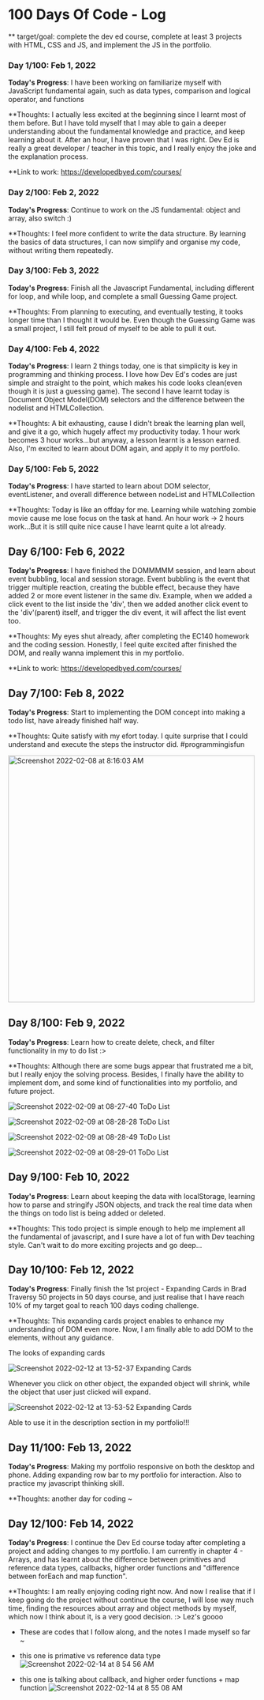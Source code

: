 # 100 Days Of Code - Log

\*\* target/goal: complete the dev ed course, complete at least 3 projects with HTML, CSS and JS, and implement the JS in the portfolio.

### Day 1/100: Feb 1, 2022

**Today's Progress**: I have been working on familiarize myself with JavaScript fundamental again, such as data types, comparison and logical operator, and functions

\*\*Thoughts: I actually less excited at the beginning since I learnt most of them before. But I have told myself that I may able to gain a deeper understanding about the fundamental knowledge and practice, and keep learning about it. After an hour, I have proven that I was right. Dev Ed is really a great developer / teacher in this topic, and I really enjoy the joke and the explanation process.

\*\*Link to work: https://developedbyed.com/courses/

### Day 2/100: Feb 2, 2022

**Today's Progress**: Continue to work on the JS fundamental: object and array, also switch :)

\*\*Thoughts: I feel more confident to write the data structure. By learning the basics of data structures, I can now simplify and organise my code, without writing them repeatedly.

### Day 3/100: Feb 3, 2022

**Today's Progress**: Finish all the Javascript Fundamental, including different for loop, and while loop, and complete a small Guessing Game project.

\*\*Thoughts: From planning to executing, and eventually testing, it tooks longer time than I thought it would be. Even though the Guessing Game was a small project, I still felt proud of myself to be able to pull it out.

### Day 4/100: Feb 4, 2022

**Today's Progress**: I learn 2 things today, one is that simplicity is key in programming and thinking process. I love how Dev Ed's codes are just simple and straight to the point, which makes his code looks clean(even though it is just a guessing game). The second I have learnt today is Document Object Model(DOM) selectors and the difference between the nodelist and HTMLCollection.

\*\*Thoughts: A bit exhausting, cause I didn't break the learning plan well, and give it a go, which hugely affect my productivity today. 1 hour work becomes 3 hour works...but anyway, a lesson learnt is a lesson earned. Also, I'm excited to learn about DOM again, and apply it to my portfolio.

### Day 5/100: Feb 5, 2022

**Today's Progress**: I have started to learn about DOM selector, eventListener, and overall difference between nodeList and HTMLCollection

\*\*Thoughts: Today is like an offday for me. Learning while watching zombie movie cause me lose focus on the task at hand. An hour work -> 2 hours work...But it is still quite nice cause I have learnt quite a lot already.

## Day 6/100: Feb 6, 2022

**Today's Progress**: I have finished the DOMMMMM session, and learn about event bubbling, local and session storage.
Event bubbling is the event that trigger multiple reaction, creating the bubble effect, because they have added 2 or more event listener in the same div.
Example, when we added a click event to the list inside the 'div', then we added another click event to the 'div'(parent) itself, and trigger the div event, it will affect the list event too.

\*\*Thoughts: My eyes shut already, after completing the EC140 homework and the coding session. Honestly, I feel quite excited after finished the DOM, and really wanna implement this in my portfolio.

\*\*Link to work: https://developedbyed.com/courses/

## Day 7/100: Feb 8, 2022

**Today's Progress**: Start to implementing the DOM concept into making a todo list, have already finished half way.

\*\*Thoughts: Quite satisfy with my efort today. I quite surprise that I could understand and execute the steps the instructor did. #programmingisfun

<img width="500" alt="Screenshot 2022-02-08 at 8:16:03 AM" src="https://user-images.githubusercontent.com/98545971/152994493-910d89dd-61c6-49c8-934d-4653ecfea120.png">

## Day 8/100: Feb 9, 2022

**Today's Progress**: Learn how to create delete, check, and filter functionality in my to do list :>

\*\*Thoughts: Although there are some bugs appear that frustrated me a bit, but I really enjoy the solving process. Besides, I finally have the ability to implement dom, and some kind of functionalities into my portfolio, and future project.

![Screenshot 2022-02-09 at 08-27-40 ToDo List](https://user-images.githubusercontent.com/98545971/153210891-6142be2a-b050-415d-b78f-1b54279942b5.png)

![Screenshot 2022-02-09 at 08-28-28 ToDo List](https://user-images.githubusercontent.com/98545971/153210883-4f400d6e-66be-4f76-9983-9cea6e64e716.png)

![Screenshot 2022-02-09 at 08-28-49 ToDo List](https://user-images.githubusercontent.com/98545971/153210877-091d7b57-14c5-46db-898a-8d40dd99f501.png)

![Screenshot 2022-02-09 at 08-29-01 ToDo List](https://user-images.githubusercontent.com/98545971/153210872-7626e43f-384b-447a-b8ca-17ca8e39d8a0.png)

## Day 9/100: Feb 10, 2022

**Today's Progress**: Learn about keeping the data with localStorage, learning how to parse and stringify JSON objects, and track the real time data when the things on todo list is being added or deleted.

\*\*Thoughts: This todo project is simple enough to help me implement all the fundamental of javascript, and I sure have a lot of fun with Dev teaching style. Can't wait to do more exciting projects and go deep...

## Day 10/100: Feb 12, 2022

**Today's Progress**: Finally finish the 1st project - Expanding Cards in Brad Traversy 50 projects in 50 days course, and just realise that I have reach 10% of my target goal to reach 100 days coding challenge.

\*\*Thoughts: This expanding cards project enables to enhance my understanding of DOM even more. Now, I am finally able to add DOM to the elements, without any
guidance.

The looks of expanding cards

![Screenshot 2022-02-12 at 13-52-37 Expanding Cards](https://user-images.githubusercontent.com/98545971/153724950-336fa80d-9468-4bf9-836c-708199474543.png)

Whenever you click on other object, the expanded object will shrink, while the object that user just clicked will expand.

![Screenshot 2022-02-12 at 13-53-52 Expanding Cards](https://user-images.githubusercontent.com/98545971/153724432-300d9df0-e29a-452f-9bc2-f660a77ec6f4.png)

Able to use it in the description section in my portfolio!!!

## Day 11/100: Feb 13, 2022

**Today's Progress**: Making my portfolio responsive on both the desktop and phone. Adding expanding row bar to my portfolio for interaction. Also to practice my javascript thinking skill.

\*\*Thoughts: another day for coding ~

## Day 12/100: Feb 14, 2022

**Today's Progress**: I continue the Dev Ed course today after completing a project and adding changes to my portfolio. I am currently in chapter 4 - Arrays, and has learnt about the difference between primitives and reference data types, callbacks, higher order functions and "difference between forEach and map function".

\*\*Thoughts: I am really enjoying coding right now. And now I realise that if I keep going do the project without continue the course, I will lose way much time, finding the resources about array and object methods by myself, which now I think about it, is a very good decision. :> Lez's goooo

- These are codes that I follow along, and the notes I made myself so far ~

- this one is primative vs reference data type
![Screenshot 2022-02-14 at 8 54 56 AM](https://user-images.githubusercontent.com/98545971/153878094-29d2d2ef-918f-4f92-b3d9-c1d829a410b4.png)

- this one is talking about callback, and higher order functions + map function
![Screenshot 2022-02-14 at 8 55 08 AM](https://user-images.githubusercontent.com/98545971/153878254-4192aecd-c2b0-4378-a2c8-1e8093b1441f.png)


